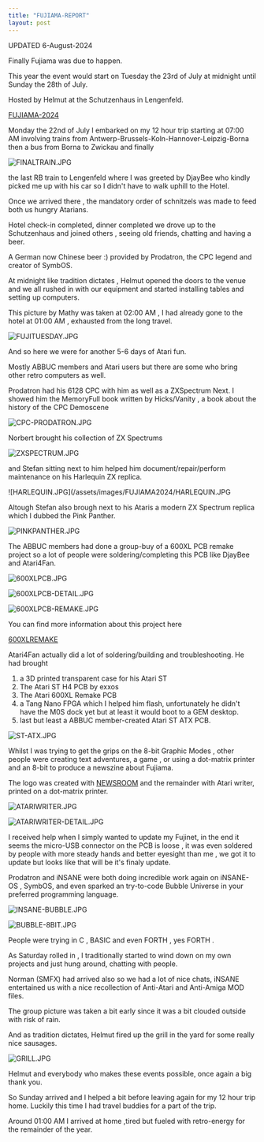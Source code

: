 ```yaml
---
title: "FUJIAMA-REPORT"
layout: post
---
```

UPDATED 6-August-2024 

Finally Fujiama was due to happen.

This year the event would start on Tuesday the 23rd of July at midnight until Sunday the 28th of July.

Hosted by Helmut at the Schutzenhaus in Lengenfeld.

[FUJIAMA-2024](http://atarixle.ddns.net/fuji/2024/invite.html)

<!--more-->

Monday the 22nd of July I embarked on my 12 hour trip starting at 07:00 AM involving
trains from Antwerp-Brussels-Koln-Hannover-Leipzig-Borna then a bus from Borna to
Zwickau and finally 

![FINALTRAIN.JPG](/assets/images/FUJIAMA2024/FINALTRAIN.JPG)

the last RB train to Lengenfeld where I was greeted by DjayBee who kindly picked me up
with his car so I didn't have to walk uphill to the Hotel.

Once we arrived there , the mandatory order of schnitzels was made to feed both us hungry
Atarians.

Hotel check-in completed, dinner completed we drove up to the Schutzenhaus and joined others , seeing old friends, chatting and having a beer.

A German now Chinese beer :) provided by Prodatron, the CPC legend and creator of SymbOS.

At midnight like tradition dictates , Helmut opened the doors to the venue and we all rushed in with our equipment and started installing tables and setting up computers.

This picture by Mathy was taken at 02:00 AM , I had already gone to the hotel at 01:00 AM ,
exhausted from the long travel.

![FUJITUESDAY.JPG](/assets/images/FUJIAMA2024/FUJITUESDAY.JPG)

And so here we were for another 5-6 days of Atari fun.

Mostly ABBUC members and Atari users but there are some who bring other retro computers as well.

Prodatron had his 6128 CPC with him as well as a ZXSpectrum Next.
I showed him the MemoryFull book written by Hicks/Vanity , a book about the history of the
CPC Demoscene

![CPC-PRODATRON.JPG](/assets/images/FUJIAMA2024/CPC-PRODATRON.JPG)

Norbert brought his collection of ZX Spectrums 

![ZXSPECTRUM.JPG](/assets/images/FUJIAMA2024/ZXSPECTRUM.JPG)

and Stefan sitting next to him helped him document/repair/perform maintenance on his Harlequin ZX replica.

![HARLEQUIN.JPG](/assets/images/FUJIAMA2024/HARLEQUIN.JPG

Altough Stefan also brough next to his Ataris a modern ZX Spectrum replica which I 
dubbed the Pink Panther.

![PINKPANTHER.JPG](/assets/images/FUJIAMA2024/PINKPANTHER.JPG)

The ABBUC members had done a group-buy of a 600XL PCB remake project so a lot of people
were soldering/completing this PCB like DjayBee and Atari4Fan.

![600XLPCB.JPG](/assets/images/FUJIAMA2024/600XLPCB.JPG)

![600XLPCB-DETAIL.JPG](/assets/images/FUJIAMA2024/600XLPCB-DETAIL.JPG)

![600XLPCB-REMAKE.JPG](/assets/images/FUJIAMA2024/600XLPCB-REMAKE.JPG)

You can find more information about this project here

[600XLREMAKE](https://www.kveldulfur.de/600xl-pcb/)

Atari4Fan actually did a lot of soldering/building and troubleshooting.
He had brought 

1. a 3D printed transparent case for his Atari ST
2. The Atari ST H4 PCB by exxos
3. The Atari 600XL Remake PCB
4. a Tang Nano FPGA which I helped him flash, unfortunately he didn't have 
   the M0S dock yet but at least it would boot to a GEM desktop.
5. last but least a ABBUC member-created Atari ST ATX PCB.

![ST-ATX.JPG](/assets/images/FUJIAMA2024/ST-ATX.JPG)

Whilst I was trying to get the grips on the 8-bit Graphic Modes , other people were
creating text adventures, a game , or using a dot-matrix printer and an 8-bit to produce
a newszine about Fujiama.

The logo was created with [NEWSROOM](https://www.atarimania.com/pgesoft.awp?version=15923)
and the remainder with Atari writer, printed on a dot-matrix printer.

![ATARIWRITER.JPG](/assets/images/FUJIAMA2024/ATARIWRITER.JPG)

![ATARIWRITER-DETAIL.JPG](/assets/images/FUJIAMA2024/ATARIWRITER-DETAIL.JPG)

I received help when I simply wanted to update my Fujinet, in the end it seems the micro-USB connector on the PCB is loose , it was even soldered by people with more
steady hands and better eyesight than me , we got it to update but looks like that
will be it's finaly update.

Prodatron and iNSANE were both doing incredible work again on iNSANE-OS , SymbOS, and even
sparked an try-to-code Bubble Universe in your preferred programming language.

![INSANE-BUBBLE.JPG](/assets/images/FUJIAMA2024/INSANE-BUBBLE.JPG)

![BUBBLE-8BIT.JPG](/assets/images/FUJIAMA2024/BUBBLE-8BIT.JPG)

People were trying in C , BASIC and even FORTH , yes FORTH .

As Saturday rolled in , I traditionally started to wind down on my own projects and just
hung around, chatting with people.

Norman (SMFX) had arrived also so we had a lot of nice chats, iNSANE entertained us with a nice recollection of Anti-Atari and Anti-Amiga MOD files.

The group picture was taken a bit early since it was a bit clouded outside with risk of rain.

And as tradition dictates, Helmut fired up the grill in the yard for some really nice sausages.

![GRILL.JPG](/assets/images/FUJIAMA2024/GRILL.JPG)

Helmut and everybody who makes these events possible, once again a big thank you.

So Sunday arrived and I helped a bit before leaving again for my 12 hour trip home.
Luckily this time I had travel buddies for a part of the trip.

Around 01:00 AM I arrived at home ,tired but fueled with retro-energy for the remainder
of the year.